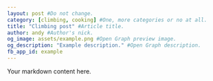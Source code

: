 ```yaml
---
layout: post #Do not change.
category: [climbing, cooking] #One, more categories or no at all.
title: "Climbing post" #Article title.
author: andy #Author's nick.
og_image: assets/example.png #Open Graph preview image.
og_description: "Example description." #Open Graph description.
fb_app_id: example
---
```

Your markdown content here.